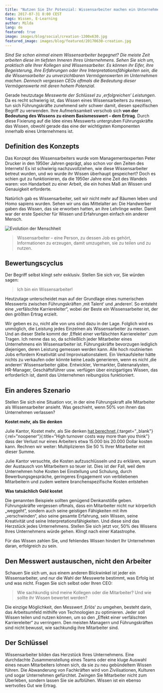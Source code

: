 ```yaml
---
title: "Nutzen Sie Ihr Potenzial: Wissensarbeiter machen ein Unternehmen aus"
date: 2017-07-31 8:00 CEST
tags: Wissen, E-Learning
author: Milda
lang: de
featured: true
image: images/blog/social/creation-1200x630.jpg
featured_image: images/blog/featured/20170630-creation.jpg
---
```


_Sind Sie schon einmal einem Wissensarbeiter begegnet? Die meiste Zeit arbeiten diese im tiefsten Inneren Ihres Unternehmens. Sehen Sie sich um, praktisch alle Ihrer Kollegen sind Wissensarbeiter. Es können ihr Eifer, ihre Begeisterung, ihre Erfahrungen oder ihre Interpretationsfähigkeiten sein, die die Wissensarbeiter zu unverzichtbaren Vermögenswerten im Unternehmen machen. Dennoch vergessen CEOs oftmals die Bedeutung dieser Vermögenswerte mit deren hohem Potenzial._

Gerade heutzutage *Messwerte der Schlüssel zu ‚erfolgreichen‘ Leistungen*. Da es recht schwierig ist, das Wissen eines Wissensarbeiters zu messen, tun sich Führungskräfte zunehmend sehr schwer damit, diesen spezifischen Begriff zu verwenden. Ihre Aufmerksamkeit verschob sich **von der Bedeutung des Wissens zu einem Basismesswert – dem Ertrag**. Durch diese Fixierung auf die Idee eines Messwerts untergruben Führungskräfte das Wissen, obwohl gerade das eine der wichtigsten Komponenten innerhalb eines Unternehmens ist.

## Definition des Konzepts

Das Konzept des Wissensarbeiters wurde vom Managementexperten Peter Drucker in den 1950er Jahren geprägt, also schon vor den Zeiten des Internets! Es ist schwierig nachzuvollziehen, wie diese Wissensarbeiter betreut wurden, und wo wurde ihr Wissen überhaupt gespeichert? Doch es schien gut zu funktionieren, da die 1950er Jahre eine Zeit des Wandels waren: von Handarbeit zu einer Arbeit, die ein hohes Maß an Wissen und Genauigkeit erforderte.

Natürlich gab es Wissensarbeiter, seit wir nicht mehr auf Bäumen leben und Homo sapiens wurden. Sehen wir uns das Mittelalter an: Die Handwerker gaben das Wissen, das sie erworben hatten, an ihre Lehrlinge  weiter. Damit war der erste Speicher für Wissen und Erfahrungen einfach ein anderer Mensch.

![Evolution der Menschheit](/images/blog/en/homosapiens.jpg)

> Wissensarbeiter – eine Person, zu dessen Job es gehört, Informationen zu erzeugen, damit umzugehen, sie zu teilen und zu nutzen.

## Bewertungscyclus

Der Begriff selbst klingt sehr exklusiv. Stellen Sie sich vor, Sie würden sagen:

> Ich bin ein Wissensarbeiter!

Heutzutage unterscheidet man auf der Grundlage eines numerischen Messwerts zwischen Führungskräften ‚mit Talent‘ und ‚anderen‘. So entsteht eine „verfälschte Karriereleiter“, wobei der Beste ein Wissensarbeiter ist, der den größten Ertrag erzielt.

Wir geben es zu, nicht alle von uns sind dazu in der Lage. Folglich wird es unmöglich, die Leistung jedes Einzelnen als Wissensarbeiter zu messen. Und an dieser Stelle kommt der ‚Effekt einer verfälschten Karriereleiter' zum Tragen. Ich nenne das so, da schließlich jeder Mitarbeiter eines Unternehmens ein Wissensarbeiter ist. Führungskräfte bevorzugen lediglich diejenigen, deren Leistung gemessen werden kann. Alle hoch routinierten Jobs erfordern Kreativität und Improvisationstalent. Ein Verkaufsleiter hätte nichts zu verkaufen oder könnte keine Leads generieren, wenn es nicht ‚die anderen‘ Wissensarbeiter gäbe. Entwickler, Vermarkter, Datenanalysten, HR-Manager, Geschäftsführer usw. verfügen über einzigartiges Wissen, das erforderlich ist, damit das Unternehmen reibungslos funktioniert.

## Ein anderes Szenario

Stellen Sie sich eine Situation vor, in der eine Führungskraft alle Mitarbeiter als Wissensarbeiter ansieht. Was geschieht, wenn 50% von ihnen das Unternehmen verlassen?

__Kostet mehr, als Sie denken__

Julie Kantor, Kostet mehr, als Sie denken [hat berechnet,](http://www.huffingtonpost.com/julie-kantor/high-turnover-costs-way-more-than-you-think_b_9197238.html){:target="_blank"}{:rel="noopener"}{:title="High turnover costs way more than you think"} dass der Verlust nur eines Arbeiters etwa 15.000 bis 20.000 Dollar kosten kann. Rechnen wir weiter: Multiplizieren Sie 50 % Ihrer Mitarbeiter mit dieser Summe.

Julie Kantor versuchte, die Kosten aufzuschlüsseln und zu erklären, warum der Austausch von Mitarbeitern so teuer ist. Dies ist der Fall, weil dem Unternehmen hohe Kosten bei Einstellung und Schulung, durch Bewerbungsgespräche, geringeres Engagement von verbliebenen Mitarbeitern und zudem weitere branchenspezifische Kosten entstehen

__Was tatsächlich Geld kostet__

Die genannten Beispiele sollten genügend Denkanstöße geben. Führungskräfte vergessen oftmals, dass ein Mitarbeiter nicht nur körperlich „weggeht“, sondern auch seine geistigen Fähigkeiten mit ihm „verschwinden“, also seine gesamte Erfahrung, sein Wissen, seine Kreativität und seine Interpretationsfähigkeiten. Und diese sind das Herzstück jedes Unternehmens. Stellen Sie sich jetzt vor, 50% des Wissens Ihres Unternehmens würde gehen. Klingt nach einer Katastrophe.

Für das Wissen zahlen Sie, und fehlendes Wissen hindert Ihr Unternehmen daran, erfolgreich zu sein.

## Den Messwert austauschen, nicht den Arbeiter

Schauen Sie sich um, aus einem anderen Blickwinkel ist jeder ein Wissensarbeiter, und nur die Wahl der Messwerte bestimmt, was Erfolg ist und was nicht. Fragen Sie sich selbst oder Ihren CEO:

> Wie sachkundig sind meine Kollegen oder die Mitarbeiter? Und wie sollte ihr Wissen bewertet werden?

Die einzige Möglichkeit, den Messwert ‚Erlös‘ zu umgehen, besteht darin, das Arbeitsumfeld mithilfe von Technologien zu optimieren. Jeder soll Wissen teilen und nutzen können, um so den „Effekt einer verfälschten Karriereleiter“ zu verringern. Den meisten Managern und Führungskräften sind nicht bewusst, wie sachkundig ihre Mitarbeiter sind.

## Der Schlüssel

Wissensarbeiter bilden das Herzstück Ihres Unternehmens. Eine durchdachte Zusammenstellung eines Teams oder eine kluge Auswahl eines neuen Mitarbeiters lohnen sich, da sie zu neu gebündeltem Wissen führen. Die Abwanderung von Fachkräften wird von Zivilisationen, Kulturen und sogar Unternehmen gefürchtet. Zwingen Sie Mitarbeiter nicht zum Überleben, sondern lassen Sie sie aufblühen. Wissen ist ein ebenso wertvolles Gut wie Ertrag.
